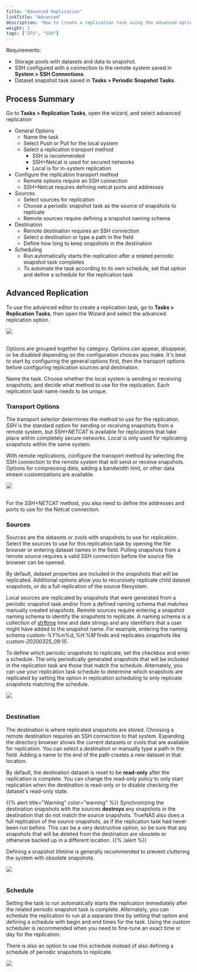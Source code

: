 ```yaml
---
title: "Advanced Replication"
linkTitle: "Advanced"
description: "How to create a replication task using the advanced options."
weight: 3
tags: ["ZFS", "SSH"]
---
```


Requirements:
* Storage pools with datasets and data to snapshot.
* SSH configured with a connection to the remote system saved in **System > SSH Connections**.
* Dataset snapshot task saved in **Tasks > Periodic Snapshot Tasks**.


## Process Summary

Go to **Tasks > Replication Tasks**, open the wizard, and select advanced replication

* General Options
  * Name the task
  * Select Push or Pull for the local system
  * Select a replication transport method
    * SSH is recommended
    * SSH+Netcat is used for secured networks
    * Local is for in-system replication
* Configure the replication transport method
  * Remote options require an SSH connection
  * SSH+Netcat requires defining netcat ports and addresses
* Sources
  * Select sources for replication
  * Choose a periodic snapshot task as the source of snapshots to replicate
  * Remote sources require defining a snapshot naming schema
* Destination
  * Remote destination requires an SSH connection
  * Select a destination or type a path in the field
  * Define how long to keep snapshots in the destination
* Scheduling
  * Run automatically starts the replication after a related periodic snapshot task completes
  * To automate the task according to its own schedule, set that option and define a schedule for the replication task

## Advanced Replication

To use the advanced editor to create a replication task, go to **Tasks > Replication Tasks**, then open the Wizard and select the advanced replication option.

<img src="/images/replication-advanced.png">
<br><br>

Options are grouped together by category.
Options can appear, disappear, or be disabled depending on the configuration choices you make.
It's best to start by configuring the general options first, then the transport options before configuring replication sources and destination.

Name the task. Choose whether the local system is sending or receiving snapshots, and decide what method to use for the replication.
Each replication task name needs to be unique.

### Transport Options

The transport selector determines the method to use for the replication.
*SSH* is the standard option for sending or receiving snapshots from a remote system, but *SSH+NETCAT* is available for replications that take place within completely secure networks.
*Local* is only used for replicating snapshots within the same system.

With remote replications, configure the transport method by selecting the SSH connection to the remote system that will send or receive snapshots.
Options for compressing data, adding a bandwidth limit, or other data stream customizations are available.

<img src="/images/replication-advanced-ssh.png">
<br><br>

For the *SSH+NETCAT* method, you also need to define the addresses and ports to use for the Netcat connection.

### Sources

Sources are the datasets or zvols with snapshots to use for replication.
Select the sources to use for this replication task by opening the file browser or entering dataset names in the field.
Pulling snapshots from a remote source requires a valid SSH connection before the source file browser can be opened.

By default, dataset properties are included in the snapshots that will be replicated.
Additional options allow you to recursively replicate child dataset snapshots, or do a full replication of the source filesystem.

Local sources are replicated by snapshots that were generated from a periodic snapshot task and/or from a defined naming schema that matches manually created snapshots.
Remote sources require entering a snapshot naming schema to identify the snapshots to replicate.
A naming schema is a collection of [strftime](https://www.freebsd.org/cgi/man.cgi?query=strftime) time and date strings and any identifiers that a user might have added to the snapshot name.
For example, entering the naming schema *custom-%Y%m%d_%H:%M* finds and replicates snapshots like *custom-20200325_09:15*.

To define which periodic snapshots to replicate, set the checkbox and enter a schedule. The only periodically generated snapshots that will be included in the replication task are those that match the schedule.
Alternately, you can use your replication task schedule to determine which snapshots are replicated by setting the option in replication scheduling to only replicate snapshots matching the schedule.

<img src="/images/replication-advanced-sources.png">
<br><br>

### Destination

The destination is where replicated snapshots are stored.
Choosing a remote destination requires an SSH connection to that system.
Expanding the directory browser shows the current datasets or zvols that are available for replication.
You can select a destination or manually type a path in the field.
Adding a name to the end of the path creates a new dataset in that location.

By default, the destination dataset is reset to be **read-only** after the replication is complete.
You can change the read-only policy to only start replication when the destination is read-only or to disable checking the dataset's read-only state.

{{% alert title="Warning" color="warning" %}}
Synchronizing the destination snapshots with the sources **destroys** any snapshots in the destination that do not match the source snapshots.
TrueNAS also does a full replication of the source snapshots, as if the replication task had never been run before.
This can be a very destructive option, so be sure that any snapshots that will be deleted from the destination are obsolete or otherwise backed up in a different location.
{{% /alert %}}


Defining a snapshot lifetime is generally recommended to prevent cluttering the system with obsolete snapshots.

<img src="/images/replication-advanced-destination.png">
<br><br>

### Schedule

Setting the task to run automatically starts the replication immediately after the related periodic snapshot task is complete.
Alternately, you can schedule the replication to run at a separate time by setting that option and defining a schedule with begin and end times for the task.
Using the custom scheduler is recommended when you need to fine-tune an exact time or day for the replication.

There is also an option to use this schedule instead of also defining a schedule of periodic snapshots to replicate.

<img src="/images/replication-advanced-schedule.png">
<br><br>
